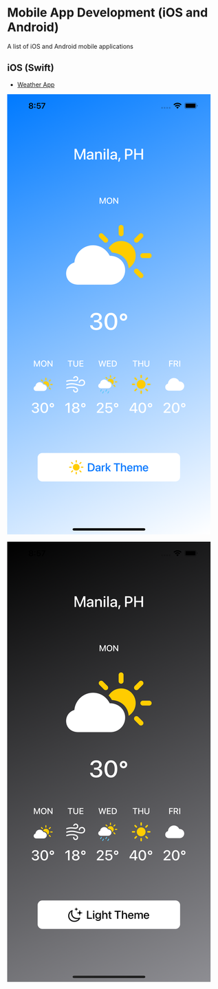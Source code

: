 # Mobile App Development (iOS and Android)
A list of iOS and Android mobile applications

## iOS (Swift)
- [Weather App](https://github.com/jreybaylen/mobile-app-development/tree/main/WeatherSwiftUIApp)

![Light Theme](AppScreenshots/weather-app/light-theme.png)

![Dark Theme](AppScreenshots/weather-app/dark-theme.png)
